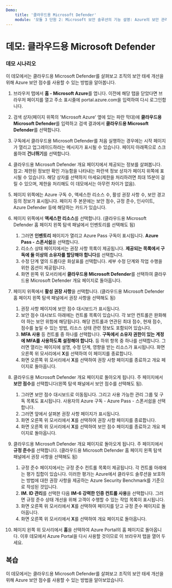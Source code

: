 ```yaml
---
Demo:
    title: '클라우드용 Microsoft Defender'
    module: '모듈 3 단원 2: Microsoft 보안 솔루션의 기능 설명: Azure의 보안 관리 기능 설명'
---
```


# 데모: 클라우드용 Microsoft Defender

### 데모 시나리오

이 데모에서는 클라우드용 Microsoft Defender를 살펴보고 조직의 보안 태세 개선을 위해 Azure 보안 점수를 사용할 수 있는 방법을 알아봅니다.

1. 브라우저 탭에서 **홈 - Microsoft Azure**를 엽니다.  이전에 해당 탭을 닫았다면 브라우저 페이지를 열고 주소 표시줄에 portal.azure.com을 입력하여 다시 로그인합니다.

1. 검색 상자(페이지 위쪽의 'Microsoft Azure' 옆에 있는 파란 막대)에 **클라우드용 Microsoft Defender**를 입력하고 검색 결과에서 **클라우드용 Microsoft Defender**를 선택합니다.

1. 구독에서 클라우드용 Microsoft Defender를 처음 실행하는 경우에는 시작 페이지가 열리고 업그레이드하라는 메시지가 표시될 수 있습니다.  페이지 아래쪽으로 스크롤하여 **건너뛰기**를 선택합니다.

1. 클라우드용 Microsoft Defender 개요 페이지에서 제공되는 정보를 살펴봅니다.  참고: 제한된 정보만 확인 가능함을 나타내는 파란색 정보 상자가 페이지 위쪽에 표시될 수 있습니다.  해당 상자를 선택하지 마세요(제한을 처리하려면 최대 15분이 걸릴 수 있으며, 제한을 처리해도 이 데모에서는 아무런 차이가 없음).

1. 페이지 위쪽에는 Azure 구독 수, 액세스한 리소스 수, 활성 권장 사항 수, 보안 경고 등의 정보가 표시됩니다.  페이지 주 본문에는 보안 점수, 규정 준수, 인사이트, Azure Defender 등에 해당하는 카드가 있습니다.  

1. 페이지 위쪽에서 **액세스한 리소스**를 선택합니다.  (클라우드용 Microsoft Defender 홈 페이지 왼쪽 탐색 패널에서 인벤토리를 선택해도 됨)
    1. 그러면 **인벤토리** 페이지가 열리고 Azure Pass 구독이 표시됩니다.  **Azure Pass - 스폰서쉽**을 선택합니다.
    1. 리소스 상태 페이지에서는 권장 사항 목록이 제공됩니다. **제공되는 목록에서 구독에 둘 이상의 소유자를 할당해야 합니다**를 선택합니다.
    1. 수정 단계 옆의 드롭다운 화살표를 선택합니다. 세부 수정 단계와 작업 수행을 위한 옵션이 제공됩니다.  
    1. 화면 왼쪽 위 모서리에서 **클라우드용 Microsoft Defender**를 선택하여 클라우드용 Microsoft Defender 개요 페이지로 돌아옵니다.

1. 페이지 위쪽에서 **활성 권장 사항**을 선택합니다.  (클라우드용 Microsoft Defender 홈 페이지 왼쪽 탐색 패널에서 권장 사항을 선택해도 됨)
    1. 권장 사항 페이지에 보안 점수 대시보드가 표시됩니다.
    1. 보안 점수 대시보드 아래에는 컨트롤 목록이 있습니다. 각 보안 컨트롤은 완화해야 하는 보안 위험에 해당됩니다. 해당 컨트롤과 연관된 최대 점수, 현재 점수, 점수를 높일 수 있는 방법, 리소스 상태 관련 정보도 포함되어 있습니다.  
    1. **MFA 사용** 등 컨트롤 중 하나를 선택합니다.  **구독에서 소유자 권한이 있는 계정에 MFA를 사용하도록 설정해야 합니다.** 등 하위 항목 중 하나를 선택합니다.  그러면 열리는 페이지에 설명, 수정 단계, 영향을 받는 리소스가 표시됩니다. 화면 오른쪽 위 모서리에서 **X**를 선택하여 이 페이지를 종료합니다.
    1. 화면 오른쪽 위 모서리에서 **X**를 선택하여 권장 사항 페이지를 종료하고 개요 페이지로 돌아옵니다.

1. 클라우드용 Microsoft Defender 개요 페이지로 돌아오게 됩니다.  주 페이지에서 **보안 점수**를 선택합니다(왼쪽 탐색 패널에서 보안 점수를 선택해도 됨).
    1. 그러면 보안 점수 대시보드로 이동됩니다.  그리고 사용 가능한 관리 그룹 및 구독 목록도 표시됩니다.  사용자의 Azure 구독 - Azure Pass - 스폰서쉽을 선택합니다.
    1. 그러면 앞에서 살펴본 권장 사항 페이지가 표시됩니다.
    1. 화면 오른쪽 위 모서리에서 **X**를 선택하여 권장 사항 페이지를 종료합니다.
    1. 화면 오른쪽 위 모서리에서 **X**를 선택하여 보안 점수 페이지를 종료하고 개요 페이지로 돌아옵니다.

1. 클라우드용 Microsoft Defender 개요 페이지로 돌아오게 됩니다.  주 페이지에서 **규정 준수**를 선택합니다. (클라우드용 Microsoft Defender 홈 페이지 왼쪽 탐색 패널에서 권장 사항을 선택해도 됨)
    1. 규정 준수 페이지에서는 규정 준수 컨트롤 목록이 제공됩니다.  각 컨트롤 아래에는 평가 집합이 있습니다. 이러한 평가는 Azure에서 클라우드 솔루션을 보호하는 방법에 대한 권장 사항을 제공하는 Azure Security Benchmark를 기준으로 작성된 것입니다.
    1. **IM. ID 관리**를 선택한 다음 **IM-6 강력한 인증 컨트롤 사용**을 선택합니다.  그러면 규정 준수 상태 개선을 위해 고객이 수행할 수 있는 작업 목록이 표시됩니다.
    1. 화면 오른쪽 위 모서리에서 **X**를 선택하여 페이지를 닫고 규정 준수 페이지로 돌아옵니다.
    1. 화면 오른쪽 위 모서리에서 **X**를 선택하여 개요 페이지로 돌아옵니다.

1. 페이지 왼쪽 위 모서리에서 **홈**을 선택하여 Azure Portal의 홈 페이지로 돌아옵니다.  이후 데모에서 Azure Portal을 다시 사용할 것이므로 이 브라우저 탭을 열어 두세요.

## 복습

이 데모에서는 클라우드용 Microsoft Defender를 살펴보고 조직의 보안 태세 개선을 위해 Azure 보안 점수를 사용할 수 있는 방법을 알아보았습니다.
